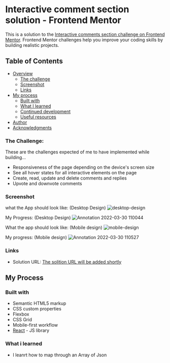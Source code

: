 # Interactive comment section solution - Frontend Mentor 

This is a solution to the [Interactive comments section challenge on Frontend Mentor](https://www.frontendmentor.io/challenges/interactive-comments-section-iG1RugEG9). Frontend Mentor challenges help you improve your coding skills by building realistic projects. 

## Table of Contents 

- [Overview](#overview)
  - [The challenge](#the-challenge)
  - [Screenshot](#screenshot)
  - [Links](#links)
- [My process](#my-process)
  - [Built with](#built-with)
  - [What I learned](#what-i-learned)
  - [Continued development](#continued-development)
  - [Useful resources](#useful-resources)
- [Author](#author)
- [Acknowledgments](#acknowledgments)


### The Challenge: 
These are the challenges expected of me to have implemented while building...
- Responsiveness of the page depending on the device's screen size 
- See all hover states for all interactive elements on the page 
- Create, read, update and delete comments and replies 
- Upvote and downvote comments 

### Screenshot 
what the App should look like: (Desktop Design)
![desktop-design](https://user-images.githubusercontent.com/67446930/160805399-24cae742-f88c-467d-bdac-87215feb334d.jpg)

My Progress: (Desktop Design)
![Annotation 2022-03-30 110044](https://user-images.githubusercontent.com/67446930/160806097-4731ecfb-c297-4f1c-b2ad-ac7822e8b656.jpg)


What the app should look like: (Mobile design)
![mobile-design](https://user-images.githubusercontent.com/67446930/160806273-06c25100-bf3a-4c7c-b032-39a22478fa3c.jpg)

My progress: (Mobile design)
![Annotation 2022-03-30 110527](https://user-images.githubusercontent.com/67446930/160806800-618a29a8-ef6f-48b0-bbd9-e3e84d1de956.jpg)


### Links 

- Solution URL: [ The solition URL will be added shortly ](https://your-solution-url.com)

## My Process 

### Built with 

- Semantic HTML5 markup
- CSS custom properties
- Flexbox
- CSS Grid
- Mobile-first workflow
- [React](https://reactjs.org/) - JS library

### What i learned
  - I leanrt how to map through an Array of Json

